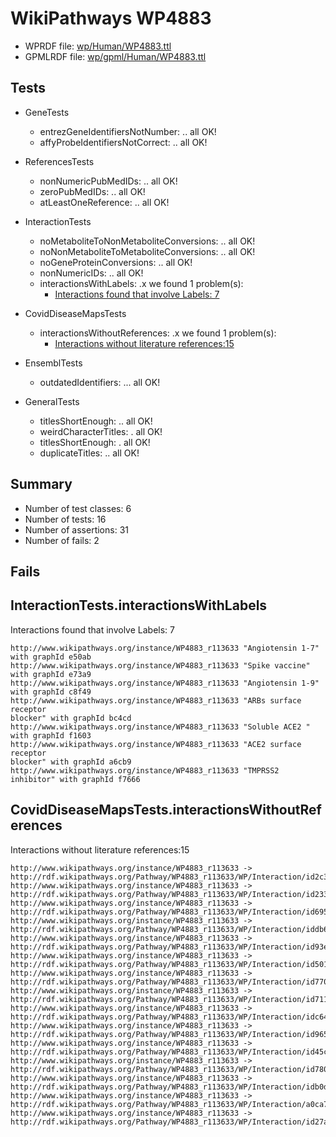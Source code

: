 # WikiPathways WP4883

* WPRDF file: [wp/Human/WP4883.ttl](../wp/Human/WP4883.ttl)
* GPMLRDF file: [wp/gpml/Human/WP4883.ttl](../wp/gpml/Human/WP4883.ttl)

## Tests

* GeneTests
    * entrezGeneIdentifiersNotNumber: .. all OK!
    * affyProbeIdentifiersNotCorrect: .. all OK!

* ReferencesTests
    * nonNumericPubMedIDs: .. all OK!
    * zeroPubMedIDs: .. all OK!
    * atLeastOneReference: .. all OK!

* InteractionTests
    * noMetaboliteToNonMetaboliteConversions: .. all OK!
    * noNonMetaboliteToMetaboliteConversions: .. all OK!
    * noGeneProteinConversions: .. all OK!
    * nonNumericIDs: .. all OK!
    * interactionsWithLabels: .x we found 1 problem(s):
        * [Interactions found that involve Labels: 7](#630d267e)

* CovidDiseaseMapsTests
    * interactionsWithoutReferences: .x we found 1 problem(s):
        * [Interactions without literature references:15](#2e295b42)

* EnsemblTests
    * outdatedIdentifiers: ... all OK!

* GeneralTests
    * titlesShortEnough: .. all OK!
    * weirdCharacterTitles: . all OK!
    * titlesShortEnough: . all OK!
    * duplicateTitles: .. all OK!

## Summary

* Number of test classes: 6
* Number of tests: 16
* Number of assertions: 31
* Number of fails: 2

## Fails

<a name="630d267e" />

## InteractionTests.interactionsWithLabels

Interactions found that involve Labels: 7
```
http://www.wikipathways.org/instance/WP4883_r113633 "Angiotensin 1-7" with graphId e50ab
http://www.wikipathways.org/instance/WP4883_r113633 "Spike vaccine" with graphId e73a9
http://www.wikipathways.org/instance/WP4883_r113633 "Angiotensin 1-9" with graphId c8f49
http://www.wikipathways.org/instance/WP4883_r113633 "ARBs surface receptor
blocker" with graphId bc4cd
http://www.wikipathways.org/instance/WP4883_r113633 "Soluble ACE2 " with graphId f1603
http://www.wikipathways.org/instance/WP4883_r113633 "ACE2 surface receptor
blocker" with graphId a6cb9
http://www.wikipathways.org/instance/WP4883_r113633 "TMPRSS2 inhibitor" with graphId f7666

```
<a name="2e295b42" />

## CovidDiseaseMapsTests.interactionsWithoutReferences

Interactions without literature references:15
```
http://www.wikipathways.org/instance/WP4883_r113633 -> http://rdf.wikipathways.org/Pathway/WP4883_r113633/WP/Interaction/id2c3a414b
http://www.wikipathways.org/instance/WP4883_r113633 -> http://rdf.wikipathways.org/Pathway/WP4883_r113633/WP/Interaction/id2338925
http://www.wikipathways.org/instance/WP4883_r113633 -> http://rdf.wikipathways.org/Pathway/WP4883_r113633/WP/Interaction/id695320d0
http://www.wikipathways.org/instance/WP4883_r113633 -> http://rdf.wikipathways.org/Pathway/WP4883_r113633/WP/Interaction/iddb6a1659
http://www.wikipathways.org/instance/WP4883_r113633 -> http://rdf.wikipathways.org/Pathway/WP4883_r113633/WP/Interaction/id93eee6dc
http://www.wikipathways.org/instance/WP4883_r113633 -> http://rdf.wikipathways.org/Pathway/WP4883_r113633/WP/Interaction/id501a4bdc
http://www.wikipathways.org/instance/WP4883_r113633 -> http://rdf.wikipathways.org/Pathway/WP4883_r113633/WP/Interaction/id770baa8e
http://www.wikipathways.org/instance/WP4883_r113633 -> http://rdf.wikipathways.org/Pathway/WP4883_r113633/WP/Interaction/id7114ee4c
http://www.wikipathways.org/instance/WP4883_r113633 -> http://rdf.wikipathways.org/Pathway/WP4883_r113633/WP/Interaction/idc649fb6a
http://www.wikipathways.org/instance/WP4883_r113633 -> http://rdf.wikipathways.org/Pathway/WP4883_r113633/WP/Interaction/id965b8019
http://www.wikipathways.org/instance/WP4883_r113633 -> http://rdf.wikipathways.org/Pathway/WP4883_r113633/WP/Interaction/id45cf6f5e
http://www.wikipathways.org/instance/WP4883_r113633 -> http://rdf.wikipathways.org/Pathway/WP4883_r113633/WP/Interaction/id7806bdcd
http://www.wikipathways.org/instance/WP4883_r113633 -> http://rdf.wikipathways.org/Pathway/WP4883_r113633/WP/Interaction/idb0d71735
http://www.wikipathways.org/instance/WP4883_r113633 -> http://rdf.wikipathways.org/Pathway/WP4883_r113633/WP/Interaction/a0ca7
http://www.wikipathways.org/instance/WP4883_r113633 -> http://rdf.wikipathways.org/Pathway/WP4883_r113633/WP/Interaction/id27ade87d

```
